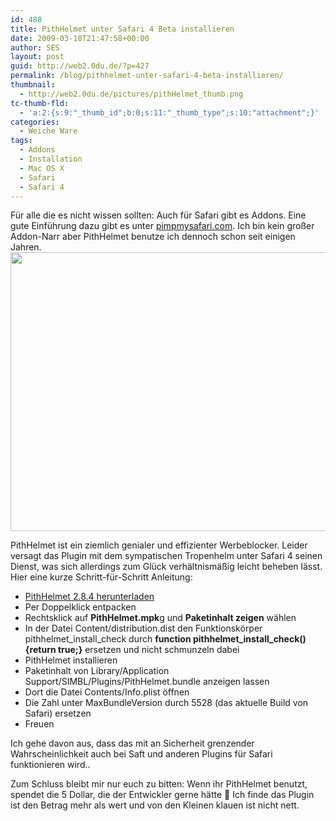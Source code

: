 ```yaml
---
id: 488
title: PithHelmet unter Safari 4 Beta installieren
date: 2009-03-18T21:47:58+00:00
author: SES
layout: post
guid: http://web2.0du.de/?p=427
permalink: /blog/pithhelmet-unter-safari-4-beta-installieren/
thumbnail:
  - http://web2.0du.de/pictures/pithHelmet_thumb.png
tc-thumb-fld:
  - 'a:2:{s:9:"_thumb_id";b:0;s:11:"_thumb_type";s:10:"attachment";}'
categories:
  - Weiche Ware
tags:
  - Addons
  - Installation
  - Mac OS X
  - Safari
  - Safari 4
---
```

Für alle die es nicht wissen sollten: Auch für Safari gibt es Addons. Eine gute Einführung dazu gibt es unter [pimpmysafari.com](http://pimpmysafari.com/). Ich bin kein großer Addon-Narr aber PithHelmet benutze ich dennoch schon seit einigen Jahren.  
<img loading="lazy" alt="" src="http://web2.0du.de/pictures/pithHelmet.png" title="PithHelmet unter Safari 4" class="alignnone" width="620" height="446" /> 

PithHelmet ist ein ziemlich genialer und effizienter Werbeblocker. Leider versagt das Plugin mit dem sympatischen Tropenhelm unter Safari 4 seinen Dienst, was sich allerdings zum Glück verhältnismäßig leicht beheben lässt. Hier eine kurze Schritt-für-Schritt Anleitung:

  * [PithHelmet 2.8.4 herunterladen](http://www.culater.net/software/PithHelmet/PithHelmet.php)
  * Per Doppelklick entpacken
  * Rechtsklick auf **PithHelmet.mpk**g und **Paketinhalt zeigen** wählen
  * In der Datei Content/distribution.dist den Funktionskörper pithhelmet\_install\_check durch **function pithhelmet\_install\_check() {return true;}** ersetzen und nicht schmunzeln dabei
  * PithHelmet installieren
  * Paketinhalt von Library/Application Support/SIMBL/Plugins/PithHelmet.bundle anzeigen lassen
  * Dort die Datei Contents/Info.plist öffnen
  * Die Zahl unter MaxBundleVersion durch 5528 (das aktuelle Build von Safari) ersetzen
  * Freuen

Ich gehe davon aus, dass das mit an Sicherheit grenzender Wahrscheinlichkeit auch bei Saft und anderen Plugins für Safari funktionieren wird..

Zum Schluss bleibt mir nur euch zu bitten: Wenn ihr PithHelmet benutzt, spendet die 5 Dollar, die der Entwickler gerne hätte 🙂 Ich finde das Plugin ist den Betrag mehr als wert und von den Kleinen klauen ist nicht nett.